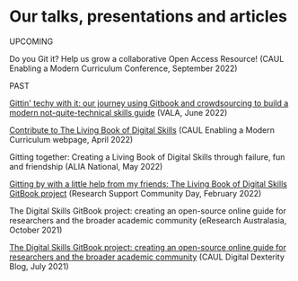 # Our talks, presentations and articles


UPCOMING 

Do you Git it? Help us grow a collaborative Open Access Resource! (CAUL Enabling a Modern Curriculum Conference, September 2022)


PAST

[Gittin' techy with it: our journey using Gitbook and crowdsourcing to build a modern not-quite-technical skills guide](https://www.vala.org.au/vala2022-proceedings/vala2022-onsite-session-21-king/#) (VALA, June 2022) 

[Contribute to The Living Book of Digital Skills](http://moderncurriculum.caul.edu.au/2022/04/22/contribute-to-the-living-book-of-digital-skills/) (CAUL Enabling a Modern Curriculum webpage, April 2022)

Gitting together: Creating a Living Book of Digital Skills through failure, fun and friendship (ALIA National, May 2022)

[Gitting by with a little help from my friends: The Living Book of Digital Skills GitBook project](https://youtu.be/znO1WMyf_RU) (Research Support Community Day, February 2022)

The Digital Skills GitBook project: creating an open-source online guide for researchers and the broader academic community (eResearch Australasia, October 2021)

[The Digital Skills GitBook project: creating an open-source online guide for researchers and the broader academic community](https://digitaldexterity.edublogs.org/2021/07/12/the-digital-skills-gitbook-project-creating-an-open-source-online-guide-for-researchers-and-the-broader-academic-community/) (CAUL Digital Dexterity Blog, July 2021)

